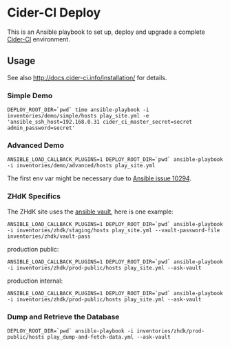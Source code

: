 Cider-CI Deploy
===============

This is an Ansible playbook to set up, deploy and upgrade a complete
[Cider-CI](https://github.com/cider-ci/cider-ci) environment.


Usage
-----

See also <http://docs.cider-ci.info/installation/> for details.


### Simple Demo


    DEPLOY_ROOT_DIR=`pwd` time ansible-playbook -i inventories/demo/simple/hosts play_site.yml -e 'ansible_ssh_host=192.168.0.31 cider_ci_master_secret=secret admin_password=secret'

### Advanced Demo

    ANSIBLE_LOAD_CALLBACK_PLUGINS=1 DEPLOY_ROOT_DIR=`pwd` ansible-playbook -i inventories/demo/advanced/hosts play_site.yml

The first env var might be necessary due to
[Ansible issue 10294](https://github.com/ansible/ansible/issues/10294).

### ZHdK Specifics

The ZHdK site uses the [ansible vault](https://docs.ansible.com/playbooks_vault.html), here is one example:

    ANSIBLE_LOAD_CALLBACK_PLUGINS=1 DEPLOY_ROOT_DIR=`pwd` ansible-playbook -i inventories/zhdk/staging/hosts play_site.yml --vault-password-file inventories/zhdk/vault-pass

production public:

    ANSIBLE_LOAD_CALLBACK_PLUGINS=1 DEPLOY_ROOT_DIR=`pwd` ansible-playbook -i inventories/zhdk/prod-public/hosts play_site.yml --ask-vault

production internal:

    ANSIBLE_LOAD_CALLBACK_PLUGINS=1 DEPLOY_ROOT_DIR=`pwd` ansible-playbook -i inventories/zhdk/prod-public/hosts play_site.yml --ask-vault


### Dump and Retrieve the Database

    DEPLOY_ROOT_DIR=`pwd` ansible-playbook -i inventories/zhdk/prod-public/hosts play_dump-and-fetch-data.yml --ask-vault
